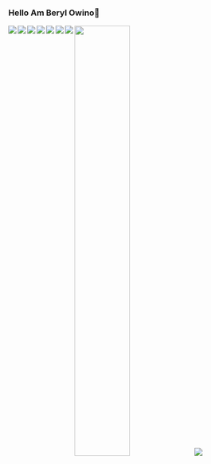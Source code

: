 ### Hello Am Beryl Owino👋

<!-- <img align ="left" width="47%" src="https://github-readme-stats.vercel.app/api?username=Beryl-Owino&show_icons=true&theme=radical"/> -->
<img width="47%" src="https://github-readme-stats.vercel.app/api/top-langs/?username=Beryl-Owino&layout=compact"/>
<img align ="left" src="https://img.shields.io/badge/Python-3776AB.svg?style=for-the-badge&logo=Python&logoColor=white"/>
<img align ="left" src="https://img.shields.io/badge/React-61DAFB.svg?style=for-the-badge&logo=React&logoColor=black"/>
<img align ="left" src="https://img.shields.io/badge/Microsoft%20Excel-217346.svg?style=for-the-badge&logo=Microsoft-Excel&logoColor=white"/>
<img src="https://img.shields.io/badge/MySQL-4479A1.svg?style=for-the-badge&logo=MySQL&logoColor=white"/>
<img align ="left" src="https://img.shields.io/badge/JavaScript-F7DF1E.svg?style=for-the-badge&logo=JavaScript&logoColor=black"/>
<img align ="left" src="https://img.shields.io/badge/Power%20BI-F2C811.svg?style=for-the-badge&logo=Power-BI&logoColor=black"/>
<img  align ="left" src="https://img.shields.io/badge/Tableau-E97627.svg?style=for-the-badge&logo=Tableau&logoColor=white"/>
<img  align ="left" src="https://img.shields.io/badge/CSS3-1572B6.svg?style=for-the-badge&logo=CSS3&logoColor=white"/>
